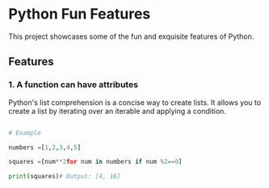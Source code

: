 
# Python Fun Features

This project showcases some of the fun and exquisite features of Python.

## Features

### 1. A function can have attributes

Python's list comprehension is a concise way to create lists. It allows you to create a list by iterating over an iterable and applying a condition.

```python

# Example

numbers =[1,2,3,4,5]

squares =[num**2for num in numbers if num %2==0]

print(squares)# Output: [4, 16]
```
